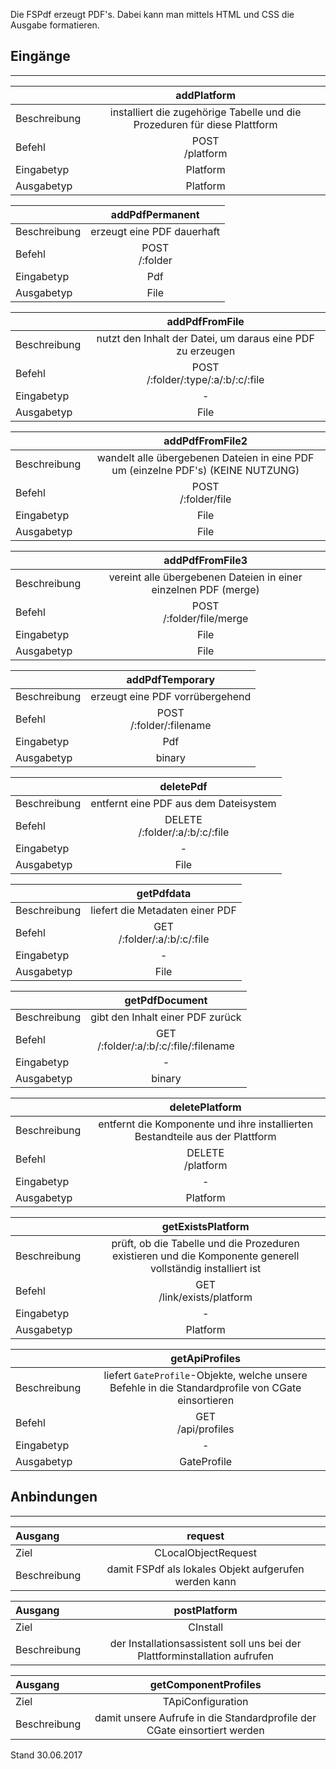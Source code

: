 Die FSPdf erzeugt PDF's. Dabei kann man mittels HTML und CSS die Ausgabe formatieren.

## Eingänge
---------------

||addPlatform|
| :----------- |:-----: |
|Beschreibung| installiert die zugehörige Tabelle und die Prozeduren für diese Plattform|
|Befehl| POST<br>/platform|
|Eingabetyp| Platform|
|Ausgabetyp| Platform|

||addPdfPermanent|
| :----------- |:-----: |
|Beschreibung| erzeugt eine PDF dauerhaft|
|Befehl| POST<br>/:folder|
|Eingabetyp| Pdf|
|Ausgabetyp| File|

||addPdfFromFile|
| :----------- |:-----: |
|Beschreibung| nutzt den Inhalt der Datei, um daraus eine PDF zu erzeugen|
|Befehl| POST<br>/:folder/:type/:a/:b/:c/:file|
|Eingabetyp| -|
|Ausgabetyp| File|

||addPdfFromFile2|
| :----------- |:-----: |
|Beschreibung| wandelt alle übergebenen Dateien in eine PDF um (einzelne PDF's) (KEINE NUTZUNG)|
|Befehl| POST<br>/:folder/file|
|Eingabetyp| File|
|Ausgabetyp| File|

||addPdfFromFile3|
| :----------- |:-----: |
|Beschreibung| vereint alle übergebenen Dateien in einer einzelnen PDF (merge)|
|Befehl| POST<br>/:folder/file/merge|
|Eingabetyp| File|
|Ausgabetyp| File|

||addPdfTemporary|
| :----------- |:-----: |
|Beschreibung| erzeugt eine PDF vorrübergehend|
|Befehl| POST<br>/:folder/:filename|
|Eingabetyp| Pdf|
|Ausgabetyp| binary|

||deletePdf|
| :----------- |:-----: |
|Beschreibung| entfernt eine PDF aus dem Dateisystem|
|Befehl| DELETE<br>/:folder/:a/:b/:c/:file|
|Eingabetyp| -|
|Ausgabetyp| File|

||getPdfdata|
| :----------- |:-----: |
|Beschreibung| liefert die Metadaten einer PDF|
|Befehl| GET<br>/:folder/:a/:b/:c/:file|
|Eingabetyp| -|
|Ausgabetyp| File|

||getPdfDocument|
| :----------- |:-----: |
|Beschreibung| gibt den Inhalt einer PDF zurück|
|Befehl| GET<br>/:folder/:a/:b/:c/:file/:filename|
|Eingabetyp| -|
|Ausgabetyp| binary|

||deletePlatform|
| :----------- |:-----: |
|Beschreibung| entfernt die Komponente und ihre installierten Bestandteile aus der Plattform|
|Befehl| DELETE<br>/platform|
|Eingabetyp| -|
|Ausgabetyp| Platform|

||getExistsPlatform|
| :----------- |:-----: |
|Beschreibung| prüft, ob die Tabelle und die Prozeduren existieren und die Komponente generell vollständig installiert ist|
|Befehl| GET<br>/link/exists/platform|
|Eingabetyp| -|
|Ausgabetyp| Platform|

||getApiProfiles|
| :----------- |:-----: |
|Beschreibung| liefert `GateProfile`-Objekte, welche unsere Befehle in die Standardprofile von CGate einsortieren|
|Befehl| GET<br>/api/profiles|
|Eingabetyp| -|
|Ausgabetyp| GateProfile|


## Anbindungen
---------------

|Ausgang|request|
| :----------- |:-----: |
|Ziel| CLocalObjectRequest|
|Beschreibung| damit FSPdf als lokales Objekt aufgerufen werden kann|

|Ausgang|postPlatform|
| :----------- |:-----: |
|Ziel| CInstall|
|Beschreibung| der Installationsassistent soll uns bei der Plattforminstallation aufrufen|

|Ausgang|getComponentProfiles|
| :----------- |:-----: |
|Ziel| TApiConfiguration|
|Beschreibung| damit unsere Aufrufe in die Standardprofile der CGate einsortiert werden|


Stand 30.06.2017
